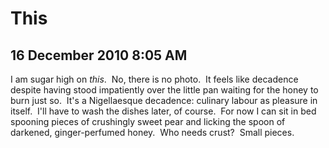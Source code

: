 # This
## 16 December 2010 8:05 AM

I am sugar high on _this_.  No, there is no photo.  It feels like decadence despite having stood impatiently over the little pan waiting for the honey to burn just so.  It's a Nigellaesque decadence: culinary labour as pleasure in itself.  I'll have to wash the dishes later, of course.  For now I can sit in bed spooning pieces of crushingly sweet pear and licking the spoon of darkened, ginger-perfumed honey.  Who needs crust?  Small pieces.